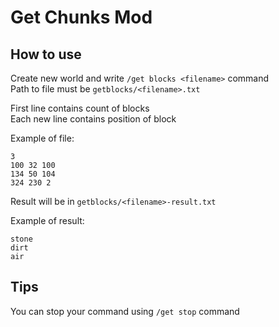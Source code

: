 # Get Chunks Mod

## How to use

Create new world and write ```/get blocks <filename>``` command<br>
Path to file must be ```getblocks/<filename>.txt```

First line contains count of blocks <br>
Each new line contains position of block

Example of file: <br>
```text
3
100 32 100
134 50 104
324 230 2
```

Result will be in ```getblocks/<filename>-result.txt```

Example of result: <br>
```text
stone
dirt
air
```

## Tips

You can stop your command using ```/get stop``` command
